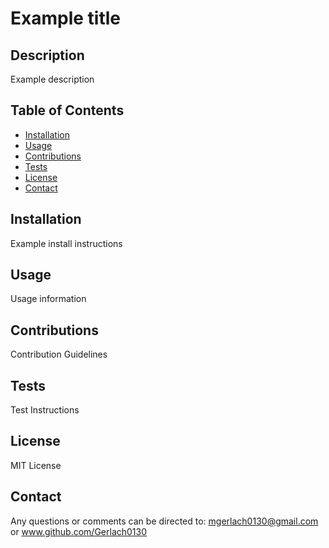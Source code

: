
  # Example title

  ## Description

  Example description

  ## Table of Contents
  * [Installation](#installation)
  * [Usage](#usage)
  * [Contributions](#contributions)
  * [Tests](#tests)
  * [License](#license)
  * [Contact](#contact)

  
  ## Installation

  Example install instructions

  ## Usage

  Usage information

  ## Contributions

  Contribution Guidelines

  ## Tests

  Test Instructions

  ## License

  MIT License

  ## Contact

  Any questions or comments can be directed to: mgerlach0130@gmail.com or www.github.com/Gerlach0130

